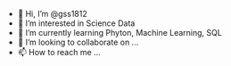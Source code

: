 - 👋 Hi, I’m @gss1812
- 👀 I’m interested in Science Data
- 🌱 I’m currently learning Phyton, Machine Learning, SQL
- 💞️ I’m looking to collaborate on ...
- 📫 How to reach me ...

<!---
gss1812/gss1812 is a ✨ special ✨ repository because its `README.md` (this file) appears on your GitHub profile.
You can click the Preview link to take a look at your changes.
--->
